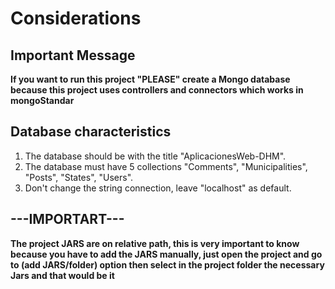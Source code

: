 # Considerations

## Important Message

**If you want to run this project "PLEASE" create a Mongo database because this project uses controllers and connectors
which works in mongoStandar**

## Database characteristics

1. The database should be with the title "AplicacionesWeb-DHM".
2. The database must have 5 collections "Comments", "Municipalities", "Posts", "States", "Users".
3. Don't change the string connection, leave "localhost" as default.

## ---IMPORTART---

**The project JARS are on relative path, this is very important to know because
you have to add the JARS manually, just open the project and go to (add JARS/folder) option
then select in the project folder the necessary Jars and that would be it**

